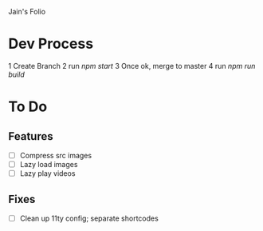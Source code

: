 Jain's Folio

# Dev Process

1 Create Branch
2 run *npm start*
3 Once ok, merge to master
4 run *npm run build*

# To Do

## Features
 - [ ] Compress src images
 - [ ] Lazy load images
 - [ ] Lazy play videos

## Fixes
 - [ ] Clean up 11ty config; separate shortcodes